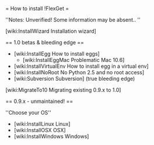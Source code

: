 = How to install !FlexGet =

''Notes: Unverified! Some information may be absent.. ''

[wiki:InstallWizard Installation wizard]


== 1.0 betas & bleeding edge ==

 * [wiki:InstallEgg How to install eggs]
   * [wiki:InstallEggMac Problematic Mac 10.6]
 * [wiki:InstallVirtualEnv How to install egg in a virtual env]
 * [wiki:InstallNoRoot No Python 2.5 and no root access]
 * [wiki:Subversion Subversion] (true bleeding edge)

[wiki:MigrateTo10 Migrating existing 0.9.x to 1.0]

== 0.9.x - unmaintained! ==

''Choose your OS''

 * [wiki:InstallLinux Linux]
 * [wiki:InstallOSX OSX]
 * [wiki:InstallWindows Windows]
